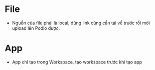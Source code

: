 # File
- Nguồn của file phải là local, dùng link cũng cần tải về trước rồi mới upload lên Podio được.
# App
- App chỉ tạo trong Workspace, tạo workspace trước khi tạo app

